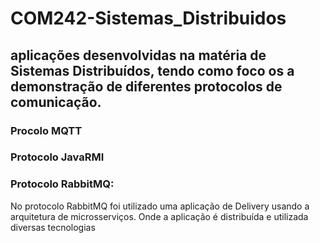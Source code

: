 # COM242-Sistemas_Distribuidos

## aplicações desenvolvidas na matéria de Sistemas Distribuídos, tendo como foco os a demonstração de diferentes protocolos de comunicação.

### Procolo MQTT

### Protocolo JavaRMI

### Protocolo RabbitMQ:
No protocolo RabbitMQ foi utilizado uma aplicação de Delivery usando a arquitetura de microsserviços.
Onde a aplicação é distribuída e utilizada diversas tecnologias 
